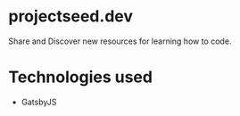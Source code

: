 # projectseed.dev
Share and Discover new resources for learning how to code.

# Technologies used

- GatsbyJS
